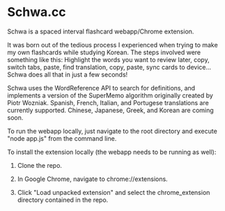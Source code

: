 Schwa.cc
==========
Schwa is a spaced interval flashcard webapp/Chrome extension. 

It was born out of the tedious process I experienced when trying to make my own flashcards while studying Korean. The steps involved were something like this: Highlight the words you want to review later, copy, switch tabs, paste, find translation, copy, paste, sync cards to device...
Schwa does all that in just a few seconds!

Schwa uses the WordReference API to search for definitions, and implements a version of the SuperMemo algorithm originally created by Piotr Wozniak. Spanish, French, Italian, and Portugese translations are currently supported. Chinese, Japanese, Greek, and Korean are coming soon.




To run the webapp locally, just navigate to the root directory and execute "node app.js" from the command line.

To install the extension locally (the webapp needs to be running as well):

1. Clone the repo.

2. In Google Chrome, navigate to chrome://extensions.

3. Click "Load unpacked extension" and select the chrome_extension directory contained in the repo.



